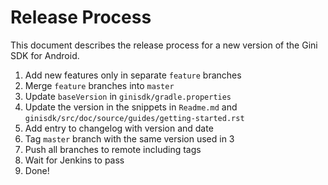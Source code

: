 # Release Process

This document describes the release process for a new version of the Gini SDK for Android.

1. Add new features only in separate `feature` branches
2. Merge `feature` branches into `master`
3. Update `baseVersion` in `ginisdk/gradle.properties`
4. Update the version in the snippets in `Readme.md` and `ginisdk/src/doc/source/guides/getting-started.rst`
4. Add entry to changelog with version and date
6. Tag `master` branch with the same version used in 3
7. Push all branches to remote including tags
8. Wait for Jenkins to pass
9. Done!
